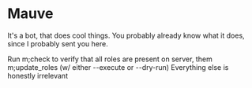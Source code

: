 # Mauve

It's a bot, that does cool things. You probably already know what it does, since I probably sent you here.

Run m;check to verify that all roles are present on server, them m;update_roles (w/ either --execute or --dry-run)
Everything else is honestly irrelevant